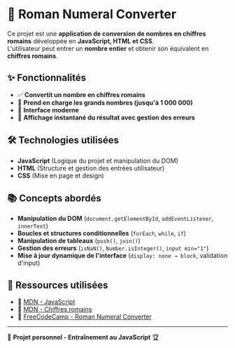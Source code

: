 # 🔢 Roman Numeral Converter

Ce projet est une **application de conversion de nombres en chiffres romains** développée en **JavaScript, HTML et CSS**.  
L'utilisateur peut entrer un **nombre entier** et obtenir son équivalent en **chiffres romains**.  

## ✨ Fonctionnalités  

- ✅ **Convertit un nombre en chiffres romains**  
- 🔢 **Prend en charge les grands nombres (jusqu'à 1 000 000)**  
- 🎨 **Interface moderne**  
- 🚀 **Affichage instantané du résultat avec gestion des erreurs**  

## 🛠️ Technologies utilisées  

- **JavaScript** (Logique du projet et manipulation du DOM)  
- **HTML** (Structure et gestion des entrées utilisateur)  
- **CSS** (Mise en page et design)  

## 📚 Concepts abordés  

- **Manipulation du DOM** (`document.getElementById`, `addEventListener`, `innerText`)  
- **Boucles et structures conditionnelles** (`forEach`, `while`, `if`)  
- **Manipulation de tableaux** (`push()`, `join()`)  
- **Gestion des erreurs** (`isNaN()`, `Number.isInteger()`, `input min="1"`)  
- **Mise à jour dynamique de l'interface** (`display: none → block`, validation d'input)  

## 📖 Ressources utilisées  

- 📘 [MDN - JavaScript](https://developer.mozilla.org/fr/docs/Web/JavaScript)  
- 🔢 [MDN - Chiffres romains](https://developer.mozilla.org/en-US/docs/Web/JavaScript/Reference/Global_Objects/Number/toString)  
- 🚀 [FreeCodeCamp - Roman Numeral Converter](https://www.freecodecamp.org/)  

---  
🔗 **Projet personnel - Entraînement au JavaScript** 🏆  
